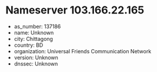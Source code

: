# Nameserver 103.166.22.165

* as_number: 137186
* name: Unknown
* city: Chittagong
* country: BD
* organization: Universal Friends Communication Network
* version: Unknown
* dnssec: Unknown
